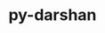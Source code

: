 ---
title: "py-darshan"
layout: cache
categories: [package, develop-2023-10-15]
meta: {"versions": ["3.4.4.0"], "compilers": ["gcc@=11.4.0", "gcc@=9.4.0", "oneapi@=2023.2.1"], "oss": ["ubuntu20.04"], "platforms": ["linux"], "targets": ["ppc64le", "x86_64_v3"], "stacks": ["e4s", "e4s-oneapi", "e4s-power", "root"], "num_specs": 3, "num_specs_by_stack": {"root": 3, "e4s-power": 1, "e4s": 1, "e4s-oneapi": 1}}
spec_details: [{"hash": "5hw2psuyf52steau2pvsknap6u7nlspm", "compiler": "gcc@=9.4.0", "versions": ["3.4.4.0"], "os": "ubuntu20.04", "platform": "linux", "target": "ppc64le", "variants": ["build_system=python_pip"], "stacks": ["root", "e4s-power"], "size": "-", "tarball": "https://binaries.spack.io/develop-2023-10-15/build_cache/linux-ubuntu20.04-ppc64le/gcc-9.4.0/py-darshan-3.4.4.0/linux-ubuntu20.04-ppc64le-gcc-9.4.0-py-darshan-3.4.4.0-5hw2psuyf52steau2pvsknap6u7nlspm.spack"}, {"hash": "p3djkloqsvwc2onqw5ltcbc6nkrruvu5", "compiler": "gcc@=11.4.0", "versions": ["3.4.4.0"], "os": "ubuntu20.04", "platform": "linux", "target": "x86_64_v3", "variants": ["build_system=python_pip"], "stacks": ["root", "e4s"], "size": "-", "tarball": "https://binaries.spack.io/develop-2023-10-15/build_cache/linux-ubuntu20.04-x86_64_v3/gcc-11.4.0/py-darshan-3.4.4.0/linux-ubuntu20.04-x86_64_v3-gcc-11.4.0-py-darshan-3.4.4.0-p3djkloqsvwc2onqw5ltcbc6nkrruvu5.spack"}, {"hash": "66sapoqxe4rey47fzlkegy76r7iyacvf", "compiler": "oneapi@=2023.2.1", "versions": ["3.4.4.0"], "os": "ubuntu20.04", "platform": "linux", "target": "x86_64_v3", "variants": ["build_system=python_pip"], "stacks": ["e4s-oneapi", "root"], "size": "-", "tarball": "https://binaries.spack.io/develop-2023-10-15/build_cache/linux-ubuntu20.04-x86_64_v3/oneapi-2023.2.1/py-darshan-3.4.4.0/linux-ubuntu20.04-x86_64_v3-oneapi-2023.2.1-py-darshan-3.4.4.0-66sapoqxe4rey47fzlkegy76r7iyacvf.spack"}]
---